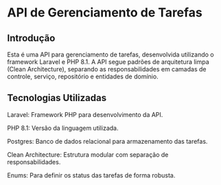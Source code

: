 # API de Gerenciamento de Tarefas

## Introdução

Esta é uma API para gerenciamento de tarefas, desenvolvida utilizando o framework Laravel e PHP 8.1. A API segue padrões de arquitetura limpa (Clean Architecture), separando as responsabilidades em camadas de controle, serviço, repositório e entidades de domínio. 

## Tecnologias Utilizadas

Laravel: Framework PHP para desenvolvimento da API.

PHP 8.1: Versão da linguagem utilizada.

Postgres: Banco de dados relacional para armazenamento das tarefas.

Clean Architecture: Estrutura modular com separação de responsabilidades.

Enums: Para definir os status das tarefas de forma robusta.
